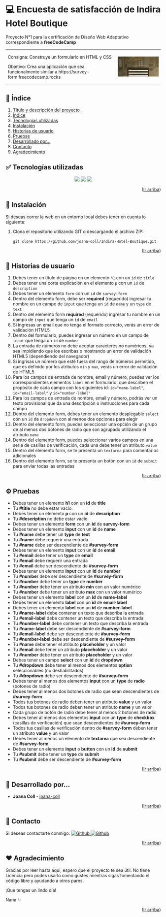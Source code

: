<!-- TÍTULO Y DESCRIPCIÓN -->
  <a name="ir-arriba"></a>
  # 💻 Encuesta de satisfacción de Indira Hotel Boutique

  Proyecto N°1 para la certificación de Diseño Web Adaptativo correspondiente a **freeCodeCamp**
  <div align="center">
    <table>
      <tr>
        <td>
          <p>Consigna: Construye un formulario en HTML y CSS</p>
          <p>Objetivo: Crea una aplicación que sea funcionalmente similar a https://survey-form.freecodecamp.rocks</p>
        </td>
        <td>
          <img src="https://github.com/jc-projects/freeCodeCamp_Encuesta/blob/main/img/imgREADME.gif" width="400px">
        </td>
      </tr>
    </table>
  </div>

<!-- ÍNDICE -->
  <a name="indice"></a>
  ## 📌 Índice
  <ol>
    <li><a href="#ir-arriba">Título y descripción del proyecto</a></li>
    <li><a href="#indice">Índice</a></li>
    <li><a href="#tecnologias">Tecnologías utilizadas</a></li>
    <li><a href="#instalacion">Instalación</a></li>
    <li><a href="#historias-de-usuario">Historias de usuario</a></li>
    <li><a href="#pruebas">Pruebas</a></li>
    <li><a href="#desarrollado">Desarrollado por...</a>
    <li><a href="#contacto">Contacto</a>
    <li><a href="#agradecimiento">Agradecimiento</a>
  </ol>

<!-- TECNOLOGÍAS UTILIZADAS -->
  <a name="tecnologias"></a>
  ## ✅ Tecnologías utilizadas
  <p align="center">
    <a href="https://en.wikipedia.org/wiki/HTML5" target="_blank">
      <img src="https://img.shields.io/badge/html5-%23E34F26.svg?style=for-the-badge&logo=html5&logoColor=white">
    </a>
    <a href="https://www.w3schools.com/css/" target="_blank">
      <img src="https://img.shields.io/badge/css3-%231572B6.svg?style=for-the-badge&logo=css3&logoColor=white">
    </a>
    <a href="https://www.netlify.com" target="_blank">
      <img src="https://img.shields.io/badge/netlify-%23000000.svg?style=for-the-badge&logo=netlify&logoColor=#00C7B7">
    </a>
   </p>
  <p align="right">(<a href="#ir-arriba">Ir arriba</a>)</p>

<!-- INSTALACIÓN -->
  <a name="instalacion"></a>
  ## 🔧 Instalación
  Si deseas correr la web en un entorno local debes tener en cuenta lo siguiente: 
  1. Clona el repositorio utilizando GIT o descargando el archivo ZIP:

      `git clone https://github.com/joana-coll/Indira-Hotel-Boutique.git`
  <p align="right">(<a href="#ir-arriba">Ir arriba</a>)</p>
  
<!-- HISTORIAS DE USUARIO -->
  <a name="historias-de-usuario"></a>
  ## 🚀 Historias de usuario
  1. Debes tener un título de página en un elemento `h1` con un `id` de `title`
  2. Debes tener una corta explicación en el elemento `p` con un `id` de `description`
  3. Debes tener un elemento `form` con un `id` de `survey-form`
  4. Dentro del elemento form, debe ser <b>required</b> (requerido) ingresar tu nombre en un campo de `input` que tenga un `id` de `name` y un `type` de `text`
  5. Dentro del elemento form <b>required</b> (requerido) ingresar tu nombre en un campo de `input` que tenga un `id` de `email`
  6. Si ingresas un email que no tenga el formato correcto, verás un error de validación HTML5
  7. Dentro del formulario, puedes ingresar un número en un campo de `input` que tenga un `id` de `number`
  8. La entrada de números no debe aceptar caracteres no numéricos, ya sea impidiendo que los escribas o mostrando un error de validación HTML5 (dependiendo del navegador)
  9. Si ingrisas un número que esté fuera del rango de números permitido, que es definido por los atributos `min` y `max`, verás un error de validación de HTML5
  10. Para los campos de entrada de nombre, email y número, puedes ver los correspondientes elementos `label` en el formulario, que describen el propósito de cada campo con los siguientes id: `id="name-label"`, `id="email-label"` y `id="number-label"`
  11. Para los campos de entrada de nombre, email y número, podrás ver un texto provisional que da una descripción o instrucciones para cada campo
  12. Dentro del elemento form, debes tener un elemento desplegable `select` con un `id` de `dropdown` con al menos dos opciones para elegir
  13. Dentro del elemento form, puedes seleccionar una opción de un grupo de al menos dos botones de radio que son agrupado utilizando el atributo `name`
  14. Dentro del elemento form, puedes seleccionar varios campos en una serie de casillas de verificación, cada una debe tener un atributo `value`
  15. Dentro del elemento form, se te presenta un `textarea` para comentarios adicionales
  16. Dentro del elemento form, se te presenta un botón con un `id` de `submit` para enviar todas las entradas
  <p align="right">(<a href="#ir-arriba">Ir arriba</a>)</p>
  
<!-- PRUEBAS -->
  <a name="pruebas"></a>
  ## ⚙️ Pruebas
  <ul>
    <li>Debes tener un elemento <b>h1</b> con un <b>id</b> de <b>title</b></li>
    <li>Tu <b>#title</b> no debe estar vacío.</li>
    <li>Debes tener un elemento <b>p</b> con un <b>id</b> de <b>description</b></li>
    <li>Tu <b>#description</b> no debe estar vacío</li>
    <li>Debes tener un elemento <b>form</b> con un <b>id</b> de <b>survey-form</b></li>
    <li>Debes tener un elemento <b>input</b> con un <b>id</b> de <b>name</b></li>
    <li>Tu <b>#name</b> debe tener un <b>type</b> de <b>text</b></li>
    <li>Tu <b>#name</b> debe requerir una entrada</li>
    <li>Tu <b>#name</b> debe ser descendiente de <b>#survey-form</b></li>
    <li>Debes tener un elemento <b>input</b> con un <b>id</b> de <b>email</b></li>
    <li>Tu <b>#email</b> debe tener un <b>type</b> de <b>email</b></li>
    <li>Tu <b>#email</b> debe requerir una entrada</li>
    <li>Tú <b>#email</b> debe ser descendiente de <b>#survey-form</b></li>
    <li>Debes tener un elemento <b>input</b> con un <b>id</b> de <b>number</b></li>
    <li>Tu <b>#number</b> debe ser descendiente de <b>#survey-form</b></li>
    <li>Tu <b>#number</b> debe tener un <b>type</b> de <b>number</b></li>
    <li>Tu <b>#number</b> debe tener un atributo <b>min</b> con un valor numérico</li>
    <li>Tu <b>#number</b> debe tener un atributo <b>max</b> con un valor numérico</li>
    <li>Debes tener un elemento <b>label</b> con un <b>id</b> de <b>name-label</b></li>
    <li>Debes tener un elemento <b>label</b> con un <b>id</b> de <b>email-label</b></li>
    <li>Debes tener un elemento <b>label</b> con un <b>id</b> de <b>number-label</b></li>
    <li>Tu <b>#name-label</b> debe contener un texto que describa la entrada</li>
    <li>Tu <b>#email-label</b> debe contener un texto que describa la entrada</li>
    <li>Tu <b>#number-label</b> debe contener un texto que describa la entrada</li>
    <li>Tu <b>#name-label</b> debe ser descendiente de <b>#survey-form</b></li>
    <li>Tu <b>#email-label</b> debe ser descendiente de <b>#survey-form</b></li>
    <li>Tu <b>#number-label</b> debe ser descendiente de <b>#survey-form</b></li>
    <li>Tu <b>#name</b> debe tener el atributo <b>placeholder</b> y un valor</li>
    <li>Tu <b>#email</b> debe tener un atributo <b>placeholder</b> y un valor</li>
    <li>Tu <b>#number</b> debe tener un atributo <b>placeholder</b> y un valor</li>
    <li>Debes tener un campo <b>select</b> con un <b>id</b> de <b>dropdown</b></li>
    <li>Tu <b>#dropdown</b> debe tener al menos dos elementos <b>option</b> seleccionables (no deshabilitados)</li>
    <li>Tu <b>#dropdown</b> debe ser descendiente de <b>#survey-form</b></li>
    <li>Debes tener al menos dos elementos <b>input</b> con un <b>type</b> de <b>radio</b> (botones de radio)</li>
    <li>Debes tener al menos dos botones de radio que sean descendientes de <b>#survey-form</b></li>
    <li>Todos tus botones de radio deben tener un atributo <b>value</b> y un valor</li>
    <li>Todos tus botones de radio deben tener un atributo <b>name</b> y un valor</li>
    <li>Cada grupo de botón de radio debe tener al menos 2 botones de radio</li>
    <li>Debes tener al menos dos elementos <b>input</b> con un <b>type</b> de <b>checkbox</b> (casillas de verificación) que sean descendientes de <b>#survey-form</b></li>
    <li>Todos tus casillas de verificación dentro de <b>#survey-form</b> deben tener un atributo <b>value</b> y un valor</li>
    <li>Debes tener al menos un elemento de <b>textarea</b> que sea descendiente de <b>#survey-form</b></li>
    <li>Debes tener un elemento <b>input</b> o <b>button</b> con un <b>id</b> de <b>submit</b></li>
    <li>Tu <b>#submit</b> debe tener un <b>type</b> de <b>submit</b></li>
    <li>Tu <b>#submit</b> debe ser descendiente de <b>#survey-form</b></li>   
  </ul>
  <p align="right">(<a href="#ir-arriba">Ir arriba</a>)</p>
  
<!-- DESARROLLADO POR -->
  <a name="desarrollado"></a>
  ## 💁 Desarrollado por...
  * **Joana Coll** - [joana-coll](https://github.com/joana-coll)
  
  <p align="right">(<a href="#ir-arriba">Ir arriba</a>)</p>
  
<!-- CONTACTO -->
  <a name="contacto"></a>
  ## 📩 Contacto
  Si deseas contactarte conmigo:
  <a href="https://ar.linkedin.com/in/joana-coll" target="_blank">
  <img src="https://raw.githubusercontent.com/joana-coll/joana-coll/1ce466f12c925e1e39ab93b44ff985f102c9aed8/icons/linkedin.svg" alt="Github" height="30" />
  </a>
  <a href="mailto:colljoana@gmail.com" target="_blank">
  <img src="https://raw.githubusercontent.com/joana-coll/joana-coll/1ce466f12c925e1e39ab93b44ff985f102c9aed8/icons/envelope-solid.svg" alt="Github" height="30" />
  </a>
  <p align="right">(<a href="#ir-arriba">Ir arriba</a>)</p>

<!-- AGRADECIMIENTO -->
  <a name="agradecimiento"></a>
  ## ❤️ Agradecimiento
  Gracias por leer hasta aquí, espero que el proyecto te sea útil. No tiene Licencia pero podes usarlo como gustes mientras sigas fomentando el código libre y ayudando a otros pares. 
  
  ¡Que tengas un lindo día!
  
  Nana ✨
  <p align="right">(<a href="#ir-arriba">Ir arriba</a>)</p>
  

